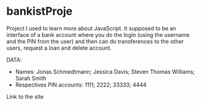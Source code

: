 # bankistProje
Project I used to learn more about JavaScript.
It supposed to be an interface of a bank account where you do the login (using the username and the PIN
from the user) and then can do transferences to the other users, request a loan and delete account.

DATA:

* Names: Jonas Schmedtmann; Jessica Davis; Steven Thomas Williams; Sarah Smith
* Respectives PIN accounts: 1111; 2222; 33333; 4444

Link to the site
